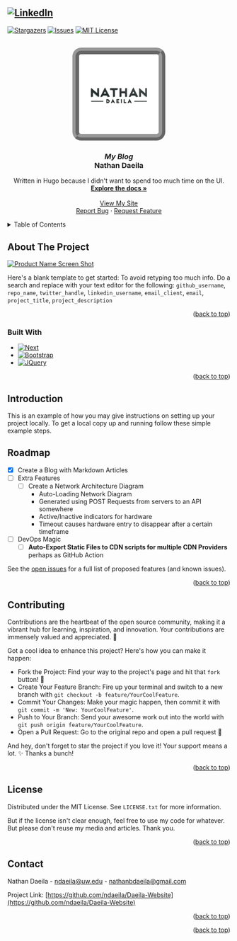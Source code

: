 <a name="readme-top"></a>

<!-- PROJECT SHIELDS -->
<!--
*** I'm using markdown "reference style" links for readability.
*** Reference links are enclosed in brackets [ ] instead of parentheses ( ).
*** See the bottom of this document for the declaration of the reference variables
*** for contributors-url, forks-url, etc. This is an optional, concise syntax you may use.
*** https://www.markdownguide.org/basic-syntax/#reference-style-links
-->

[![LinkedIn][linkedin-shield]][linkedin-url]
---
[![Stargazers][stars-shield]][stars-url]
[![Issues][issues-shield]][issues-url]
[![MIT License][license-shield]][license-url]


<!-- PROJECT LOGO -->
<br />
<div align="center">
  <a href="https://github.com/ndaeila/Daeila-Website">
    <img src="exampleSite/assets/images/logo.png" alt="Logo" width="180" height="180" style="background-color: white; border: 4mm ridge rgba(0, 0, 0, .6); border-radius: 20px; ">
  </a>

<h3 align="center"><i>My Blog</i><br>Nathan Daeila</h3>

  <p align="center">
    Written in Hugo because I didn't want to spend too much time on the UI.
    <br />
    <a href="https://github.com/ndaeila/Daeila-Website"><strong>Explore the docs »</strong></a>
    <br />
    <br />
    <a href="https://github.com/ndaeila/Daeila-Website">View My Site</a><br>
    <a href="https://github.com/ndaeila/Daeila-Website/issues">Report Bug</a>
    ·
    <a href="https://github.com/ndaeila/Daeila-Website/issues">Request Feature</a>
  </p>
</div>



<!-- TABLE OF CONTENTS -->
<details>
  <summary>Table of Contents</summary>
  <ol>
    <li>
      <a href="#about-the-project">About The Project</a>
      <ul>
        <li><a href="#built-with">Built With</a></li>
      </ul>
    </li>
    <li>
      <a href="#getting-started">Getting Started</a>
      <ul>
        <li><a href="#prerequisites">Prerequisites</a></li>
        <li><a href="#installation">Installation</a></li>
      </ul>
    </li>
    <li><a href="#usage">Usage</a></li>
    <li><a href="#roadmap">Roadmap</a></li>
    <li><a href="#contributing">Contributing</a></li>
    <li><a href="#license">License</a></li>
    <li><a href="#contact">Contact</a></li>
    <li><a href="#acknowledgments">Acknowledgments</a></li>
  </ol>
</details>



<!-- ABOUT THE PROJECT -->
## About The Project

[![Product Name Screen Shot][product-screenshot]](https://example.com)

Here's a blank template to get started: To avoid retyping too much info. Do a search and replace with your text editor for the following: `github_username`, `repo_name`, `twitter_handle`, `linkedin_username`, `email_client`, `email`, `project_title`, `project_description`

<p align="right">(<a href="#readme-top">back to top</a>)</p>



### Built With

* [![Next][Next.js]][Next-url]
* [![Bootstrap][Bootstrap.com]][Bootstrap-url]
* [![JQuery][JQuery.com]][JQuery-url]

<p align="right">(<a href="#readme-top">back to top</a>)</p>



<!-- The Project -->
## Introduction

This is an example of how you may give instructions on setting up your project locally.
To get a local copy up and running follow these simple example steps.

<!-- ### Prerequisites

This is an example of how to list things you need to use the software and how to install them.
* npm
  ```sh
  npm install npm@latest -g
  ```

### Installation

1. Get a free API Key at [https://example.com](https://example.com)
2. Clone the repo
   ```sh
   git clone https://github.com/ndaeila/Daeila-Website.git
   ```
3. Install NPM packages
   ```sh
   npm install
   ```
4. Enter your API in `config.js`
   ```js
   const API_KEY = 'ENTER YOUR API';
   ```

<p align="right">(<a href="#readme-top">back to top</a>)</p>



USAGE EXAMPLES
## Usage

Are you wondering how to use my website or are you wondering how to repurpose my blog for your purposes?
If you meant the latter, figure it out yourself. You got this!

_For more examples, please refer to the [Documentation](https://example.com)_

<p align="right">(<a href="#readme-top">back to top</a>)</p>
-->


<!-- ROADMAP ☐ ☒ -->
## Roadmap

- ☒ Create a Blog with Markdown Articles
- ☐ Extra Features
    - ☐ Create a Network Architecture Diagram
        - Auto-Loading Network Diagram
        - Generated using POST Requests from servers to an API somewhere
        - Active/Inactive indicators for hardware
        - Timeout causes hardware entry to disappear after a certain timeframe
- ☐ DevOps Magic
    - ☐ **Auto-Export Static Files to CDN scripts for multiple CDN Providers** perhaps as GitHub Action


See the [open issues](https://github.com/ndaeila/Daeila-Website/issues) for a full list of proposed features (and known issues).

<p align="right">(<a href="#readme-top">back to top</a>)</p>



<!-- CONTRIBUTING -->
## Contributing

Contributions are the heartbeat of the open source community, making it a vibrant hub for learning, inspiration, and innovation. Your contributions are immensely valued and appreciated. 🌟

Got a cool idea to enhance this project? Here's how you can make it happen:

- Fork the Project: Find your way to the project's page and hit that `fork` button! 🍴
- Create Your Feature Branch: Fire up your terminal and switch to a new branch with `git checkout -b feature/YourCoolFeature`.
- Commit Your Changes: Make your magic happen, then commit it with `git commit -m 'New: YourCoolFeature'`.
- Push to Your Branch: Send your awesome work out into the world with `git push origin feature/YourCoolFeature`.
- Open a Pull Request: Go to the original repo and open a pull request 🚀

And hey, don't forget to star the project if you love it! Your support means a lot. ✨ Thanks a bunch!

<p align="right">(<a href="#readme-top">back to top</a>)</p>




<!-- LICENSE -->
## License

Distributed under the MIT License. See `LICENSE.txt` for more information.

But if the license isn't clear enough, feel free to use my code for whatever. But please don't reuse my media and articles. Thank you. 

<p align="right">(<a href="#readme-top">back to top</a>)</p>



<!-- CONTACT -->
## Contact

Nathan Daeila - ndaeila@uw.edu - nathanbdaeila@gmail.com

Project Link: [https://github.com/ndaeila/Daeila-Website](https://github.com/ndaeila/Daeila-Website)

<p align="right">(<a href="#readme-top">back to top</a>)</p>



<!-- ACKNOWLEDGMENTS -->
<!-- ## Acknowledgments

* []()
* []()
* []()

-->

<p align="right">(<a href="#readme-top">back to top</a>)</p>



<!-- MARKDOWN LINKS & IMAGES -->
<!-- https://www.markdownguide.org/basic-syntax/#reference-style-links -->
[contributors-shield]: https://img.shields.io/github/contributors/ndaeila/Daeila-Website.svg?style=for-the-badge
[contributors-url]: https://github.com/ndaeila/Daeila-Website/graphs/contributors
[forks-shield]: https://img.shields.io/github/forks/ndaeila/Daeila-Website.svg?style=for-the-badge
[forks-url]: https://github.com/ndaeila/Daeila-Website/network/members
[stars-shield]: https://img.shields.io/github/stars/ndaeila/Daeila-Website.svg?style=for-the-badge
[stars-url]: https://github.com/ndaeila/Daeila-Website/stargazers
[issues-shield]: https://img.shields.io/github/issues/ndaeila/Daeila-Website.svg?style=for-the-badge
[issues-url]: https://github.com/ndaeila/Daeila-Website/issues
[license-shield]: https://img.shields.io/github/license/ndaeila/Daeila-Website.svg?style=for-the-badge
[license-url]: https://github.com/ndaeila/Daeila-Website/blob/master/LICENSE.txt
[linkedin-shield]: https://img.shields.io/badge/-LinkedIn-black.svg?style=for-the-badge&logo=linkedin&colorB=555
[linkedin-url]: https://linkedin.com/in/nathan-daeila
[product-screenshot]: images/screenshot.png
[Next.js]: https://img.shields.io/badge/next.js-000000?style=for-the-badge&logo=nextdotjs&logoColor=white
[Next-url]: https://nextjs.org/
[React.js]: https://img.shields.io/badge/React-20232A?style=for-the-badge&logo=react&logoColor=61DAFB
[React-url]: https://reactjs.org/
[Vue.js]: https://img.shields.io/badge/Vue.js-35495E?style=for-the-badge&logo=vuedotjs&logoColor=4FC08D
[Vue-url]: https://vuejs.org/
[Angular.io]: https://img.shields.io/badge/Angular-DD0031?style=for-the-badge&logo=angular&logoColor=white
[Angular-url]: https://angular.io/
[Svelte.dev]: https://img.shields.io/badge/Svelte-4A4A55?style=for-the-badge&logo=svelte&logoColor=FF3E00
[Svelte-url]: https://svelte.dev/
[Laravel.com]: https://img.shields.io/badge/Laravel-FF2D20?style=for-the-badge&logo=laravel&logoColor=white
[Laravel-url]: https://laravel.com
[Bootstrap.com]: https://img.shields.io/badge/Bootstrap-563D7C?style=for-the-badge&logo=bootstrap&logoColor=white
[Bootstrap-url]: https://getbootstrap.com
[JQuery.com]: https://img.shields.io/badge/jQuery-0769AD?style=for-the-badge&logo=jquery&logoColor=white
[JQuery-url]: https://jquery.com 